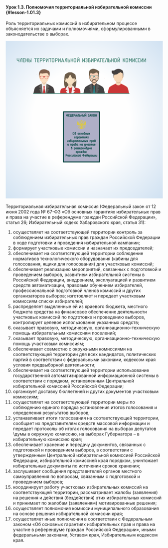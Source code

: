 #### Урок 1.3. Полномочия территориальной избирательной комиссии {#lesson-1.01.3}

Роль территориальных комиссий в избирательном процессе объясняется их задачами и полномочиями, сформулированными в законодательстве о выборах.

![Рисунок 1.3.1. Задачи и полномочия территориальной избирательной комиссии сформулированны в Федеральном Законе ](./1.01.3.1.svg)

Территориальная избирательная комиссия (Федеральный закон от 12 июня 2002 года № 67-ФЗ «Об основных гарантиях избирательных прав и права на участие в референдуме граждан Российской Федерации», статья 26; Избирательный кодекс Хабаровского края, статья 31):

1) осуществляет на соответствующей территории контроль за соблюдением избирательных прав граждан Российской Федерации в ходе подготовки и проведения избирательной кампании;
2) формирует участковые комиссии и назначает их председателей;
3) обеспечивает на соответствующей территории соблюдение нормативов технологического оборудования (кабины для голосования, ящики для голосования) для участковых комиссий;
4) обеспечивает реализацию мероприятий, связанных с подготовкой и проведением выборов, развитием избирательной системы в Российской Федерации, внедрением, эксплуатацией и развитием средств автоматизации, правовым обучением избирателей, профессиональной подготовкой членов комиссий и других организаторов выборов; изготовляет и передает участковым комиссиям списки избирателей;
5) распределяет выделенные ей из краевого бюджета, местного бюджета средства на финансовое обеспечение деятельности участковых комиссий по подготовке и проведению выборов, контролирует целевое использование указанных средств;
6) оказывает правовую, методическую, организационно-техническую помощь избирательным комиссиям поселений;
7) оказывает правовую, методическую, организационно-техническую помощь участковым комиссиям;
8) обеспечивает совместно с окружными комиссиями на соответствующей территории для всех кандидатов, политических партий в соответствии с федеральными законами, кодексом края условия предвыборной деятельности;
9) обеспечивает на соответствующей территории использование государственной автоматизированной информационной системы в соответствии с порядком, установленным Центральной избирательной комиссией Российской Федерации;
10) организует доставку бюллетеней и других документов участковым комиссиям;
11) осуществляет на соответствующей территории меры по соблюдению единого порядка установления итогов голосования и определения результатов выборов;
12) устанавливает итоги голосования на соответствующей территории, сообщает их представителям средств массовой информации и передает протоколы об итогах голосования на выборах депутатов \думы в окружную комиссию, на выборах Губернатора – в избирательную комиссию края;
13) обеспечивает хранение и передачу документов, связанных с подготовкой и проведением выборов, в соответствии с утвержденным Центральной избирательной комиссией Российской Федерации, избирательной комиссией края порядком, уничтожает избирательные документы по истечении сроков хранения;
14) заслушивает сообщения представителей органов местного самоуправления по вопросам, связанным с подготовкой и проведением выборов;
15) координирует работу участковых избирательных комиссий на соответствующей территории, рассматривает жалобы (заявления) на решения и действия (бездействия) этих избирательных комиссий и принимает по жалобам (заявлениям) мотивированные решения;
16) осуществляет полномочия комиссии муниципального образования на основе решения избирательной комиссии края;
17) осуществляет иные полномочия в соответствии с Федеральным законом «Об основных гарантиях избирательных прав и права на участие в референдуме граждан Российской Федерации», иными федеральными законами, Уставом края, Избирательным кодексом края.
